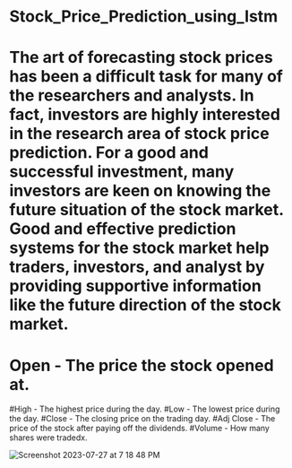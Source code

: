 # Stock_Price_Prediction_using_lstm
# The art of forecasting stock prices has been a difficult task for many of the researchers and analysts. In fact, investors are highly interested in the research area of stock price prediction. For a good and successful investment, many investors are keen on knowing the future situation of the stock market. Good and effective prediction systems for the stock market help traders, investors, and analyst by providing supportive information like the future direction of the stock market.
# Open - The price the stock opened at.
#High - The highest price during the day.
#Low - The lowest price during the day.
#Close - The closing price on the trading day.
#Adj Close - The price of the stock after paying off the dividends.
#Volume - How many shares were tradedx.

![Screenshot 2023-07-27 at 7 18 48 PM](https://github.com/trivediraj100/Stock_Price_Prediction/assets/84987907/2374d27d-9907-445d-9829-9fb5343125fd)
